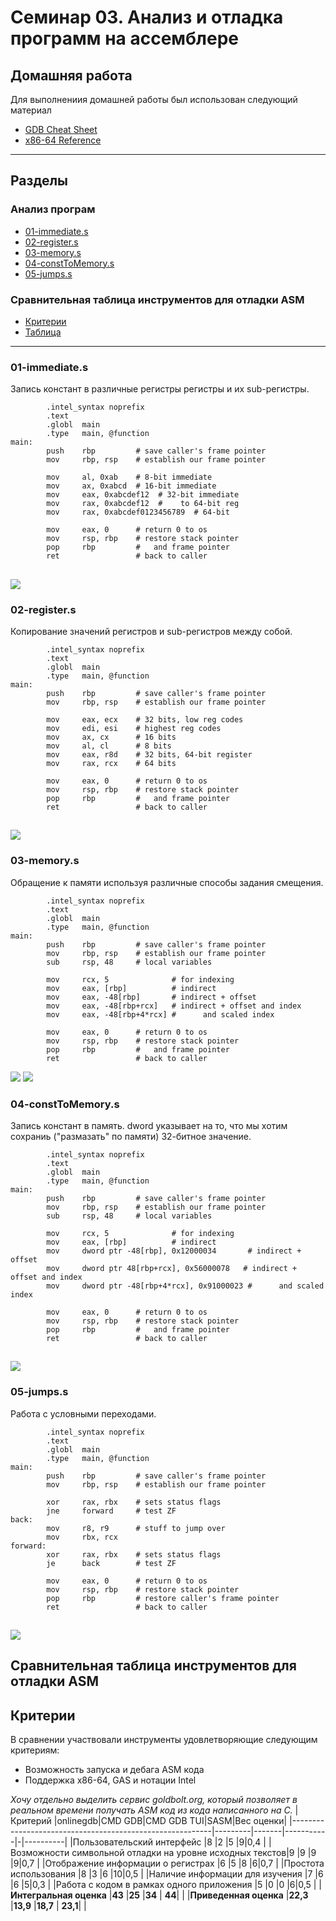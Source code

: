 # Семинар 03. Анализ и отладка программ на ассемблере

## Домашняя работа

Для выполнениия домашней работы был использован следующий материал

- [GDB Cheat Sheet](/GDB-Cheat-Sheet.pdf)
- [x86-64 Reference](/x86-64-reference.pdf)

---

## Разделы

### Анализ програм

- [01-immediate.s](#01-immediate.s)
- [02-register.s](#02-register.s)
- [03-memory.s](#03-memory.s)
- [04-constToMemory.s](#04-constToMemory.s)
- [05-jumps.s](#05-jumps.s)

### Сравнительная таблица инструментов для отладки ASM

- [Критерии](#Критерии)
- [Таблица](#Таблица)

---

### 01-immediate.s

Запись констант в различные регистры регистры и их sub-регистры.

```
        .intel_syntax noprefix
        .text
        .globl  main
        .type   main, @function
main:
        push    rbp         # save caller's frame pointer
        mov     rbp, rsp    # establish our frame pointer

        mov     al, 0xab    # 8-bit immediate
        mov     ax, 0xabcd  # 16-bit immediate
        mov     eax, 0xabcdef12  # 32-bit immediate
        mov     rax, 0xabcdef12  #    to 64-bit reg
        mov     rax, 0xabcdef0123456789  # 64-bit

        mov     eax, 0      # return 0 to os
        mov     rsp, rbp    # restore stack pointer
        pop     rbp         #   and frame pointer
        ret                 # back to caller
```

## ![](/seminar-3/screenshots/1.jpg)

### 02-register.s

Копирование значений регистров и sub-регистров между собой.

```
        .intel_syntax noprefix
        .text
        .globl  main
        .type   main, @function
main:
        push    rbp         # save caller's frame pointer
        mov     rbp, rsp    # establish our frame pointer

        mov     eax, ecx    # 32 bits, low reg codes
        mov     edi, esi    # highest reg codes
        mov     ax, cx      # 16 bits
        mov     al, cl      # 8 bits
        mov     eax, r8d    # 32 bits, 64-bit register
        mov     rax, rcx    # 64 bits

        mov     eax, 0      # return 0 to os
        mov     rsp, rbp    # restore stack pointer
        pop     rbp         #   and frame pointer
        ret                 # back to caller

```

## ![](/seminar-3/screenshots/2.jpg)

### 03-memory.s

Обращение к памяти используя различные способы задания смещения.

```
        .intel_syntax noprefix
        .text
        .globl  main
        .type   main, @function
main:
        push    rbp         # save caller's frame pointer
        mov     rbp, rsp    # establish our frame pointer
        sub     rsp, 48     # local variables

        mov     rcx, 5              # for indexing
        mov     eax, [rbp]          # indirect
        mov     eax, -48[rbp]       # indirect + offset
        mov     eax, -48[rbp+rcx]   # indirect + offset and index
        mov     eax, -48[rbp+4*rcx] #      and scaled index

        mov     eax, 0      # return 0 to os
        mov     rsp, rbp    # restore stack pointer
        pop     rbp         #   and frame pointer
        ret                 # back to caller
```

![](/seminar-3/screenshots/3-1.jpg)
![](/seminar-3/screenshots/3-2.jpg)

### 04-constToMemory.s

Запись констант в память. dword указывает на то, что мы хотим сохраниь ("размазать" по памяти) 32-битное значение.

```
        .intel_syntax noprefix
        .text
        .globl  main
        .type   main, @function
main:
        push    rbp         # save caller's frame pointer
        mov     rbp, rsp    # establish our frame pointer
        sub     rsp, 48     # local variables

        mov     rcx, 5              # for indexing
        mov     eax, [rbp]          # indirect
        mov     dword ptr -48[rbp], 0x12000034       # indirect + offset
        mov     dword ptr 48[rbp+rcx], 0x56000078   # indirect + offset and index
        mov     dword ptr -48[rbp+4*rcx], 0x91000023 #      and scaled index

        mov     eax, 0      # return 0 to os
        mov     rsp, rbp    # restore stack pointer
        pop     rbp         #   and frame pointer
        ret                 # back to caller
```

## ![](/seminar-3/screenshots/4.jpg)

### 05-jumps.s

Работа с условными переходами.

```
        .intel_syntax noprefix
        .text
        .globl  main
        .type   main, @function
main:
        push    rbp         # save caller's frame pointer
        mov     rbp, rsp    # establish our frame pointer

        xor     rax, rbx    # sets status flags
        jne     forward     # test ZF
back:
        mov     r8, r9      # stuff to jump over
        mov     rbx, rcx
forward:
        xor     rax, rbx    # sets status flags
        je      back        # test ZF

        mov     eax, 0      # return 0 to os
        mov     rsp, rbp    # restore stack pointer
        pop     rbp         # restore caller's frame pointer
        ret                 # back to caller

```

## ![](/seminar-3/screenshots/5.jpg)

## Сравнительная таблица инструментов для отладки ASM

## Критерии

В сравнении участвовали инструменты удовлетворяющие следующим критериям:

- Возможность запуска и дебага ASM кода
- Поддержка x86-64, GAS и нотации Intel

_Хочу отдельно выделить сервис goldbolt.org, который позволяет в реальном времени получать ASM код из кода написанного на C._
|Критерий |onlinegdb|CMD GDB|CMD GDB TUI|SASM|Вес оценки|
|----------------------------------------------------------|---------|-------|-----------|-|----------|
|Пользовательский интерфейс |8 |2 |5 |9|0,4 |
|Возможности символьной отладки на уровне исходных текстов|9 |9 |9 |9|0,7 |
|Отображение информации о регистрах |6 |5 |8 |6|0,7 |
|Простота использования |8 |3 |6 |10|0,5 |
|Наличие информации для изучения |7 |6 |6 |5|0,3 |
|Работа с кодом в рамках одного приложения |5 |0 |0 |6|0,5 |
|**Интегральная оценка** |**43** |**25** |**34** | **44**| |
|**Приведенная оценка** |**22,3** |**13,9** |**18,7** | **23,1**| |
